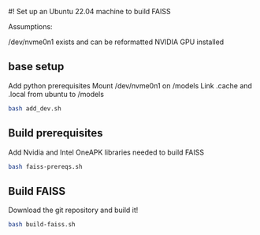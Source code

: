 #! Set up an Ubuntu 22.04 machine to build FAISS

Assumptions:

/dev/nvme0n1 exists and can be reformatted
NVIDIA GPU installed

## base setup

Add python prerequisites
Mount /dev/nvme0n1 on /models
Link .cache and .local from ubuntu to /models

```sh
bash add_dev.sh
```

## Build prerequisites

Add Nvidia and Intel OneAPK libraries needed to build FAISS

```sh
bash faiss-prereqs.sh
```

## Build FAISS

Download the git repository and build it!

```sh
bash build-faiss.sh
``` 
